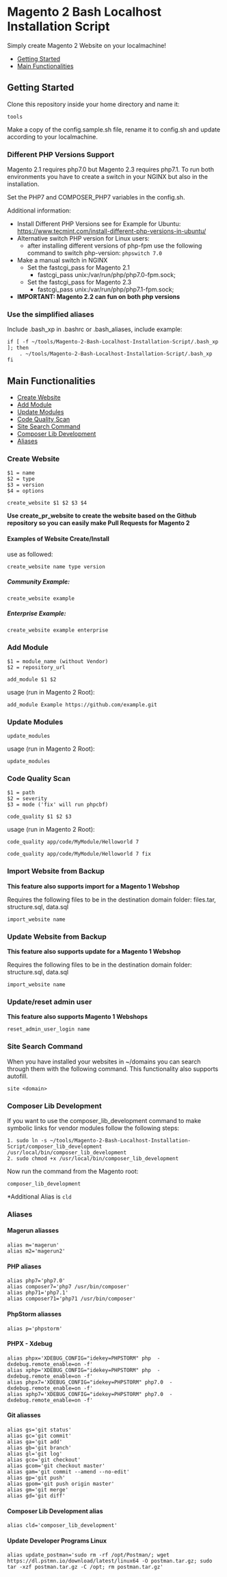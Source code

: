 # Magento 2 Bash Localhost Installation Script

Simply create Magento 2 Website on your localmachine!

 - [Getting Started](#getting-started)
 - [Main Functionalities](#main-functionalities)

## Getting Started

Clone this repository inside your home directory and name it:

```tools```

Make a copy of the config.sample.sh file, rename it to config.sh and update according to your localmachine.

### Different PHP Versions Support

Magento 2.1 requires php7.0 but Magento 2.3 requires php7.1. To run both environments you have to create a switch in your NGINX but also in the installation.

Set the PHP7 and COMPOSER_PHP7 variables in the config.sh.

Additional information:

 - Install Different PHP Versions see for Example for Ubuntu:
        https://www.tecmint.com/install-different-php-versions-in-ubuntu/
 - Alternative switch PHP version for Linux users:
 	- after installing different versions of php-fpm use the following command to switch php-version:
 		```phpswitch 7.0```
 - Make a manual switch in NGINX
    - Set the fastcgi_pass for Magento 2.1
      - fastcgi_pass   unix:/var/run/php/php7.0-fpm.sock;
    - Set the fastcgi_pass for Magento 2.3
      - fastcgi_pass   unix:/var/run/php/php7.1-fpm.sock;
 - **IMPORTANT: Magento 2.2 can fun on both php versions**

### Use the simplified aliases
Include .bash_xp in .bashrc or .bash_aliases, include example:

```
if [ -f ~/tools/Magento-2-Bash-Localhost-Installation-Script/.bash_xp ]; then
    . ~/tools/Magento-2-Bash-Localhost-Installation-Script/.bash_xp
fi
```


## Main Functionalities

 - [Create Website](#create-website)
 - [Add Module](#add-module)
 - [Update Modules](#update-modules)
 - [Code Quality Scan](#code-quality-scan)
 - [Site Search Command](#site-search-command)
 - [Composer Lib Development](#composer-lib-development)
 - [Aliases](#aliases)



### Create Website

```
$1 = name
$2 = type
$3 = version
$4 = options
```

```
create_website $1 $2 $3 $4
```

**Use create_pr_website to create the website based on the Github repository so you can easily make Pull Requests for Magento 2**

#### Examples of Website Create/Install

use as followed:

```
create_website name type version
```

##### Community Example:

```
create_website example
```


##### Enterprise Example:

```
create_website example enterprise
```

### Add Module

```
$1 = module_name (without Vendor)
$2 = repository_url
```

```
add_module $1 $2
```

usage (run in Magento 2 Root):

```
add_module Example https://github.com/example.git
```

### Update Modules

```
update_modules
```

usage (run in Magento 2 Root):

```
update_modules
```


### Code Quality Scan

```
$1 = path
$2 = severity
$3 = mode ('fix' will run phpcbf)
```

```
code_quality $1 $2 $3
```

usage (run in Magento 2 Root):

```
code_quality app/code/MyModule/Helloworld 7 
```

```
code_quality app/code/MyModule/Helloworld 7 fix
```

### Import Website from Backup
**This feature also supports import for a Magento 1 Webshop**

Requires the following files to be in the destination domain folder: files.tar, structure.sql, data.sql

```
import_website name
```

### Update Website from Backup
**This feature also supports update for a Magento 1 Webshop**

Requires the following files to be in the destination domain folder: structure.sql, data.sql
```
import_website name
```

### Update/reset admin user
**This feature also supports Magento 1 Webshops**

```
reset_admin_user_login name
```

### Site Search Command
When you have installed your websites in ~/domains you can search through them with the following command. This functionality also supports autofill.

```
site <domain>
```

### Composer Lib Development

If you want to use the composer_lib_development command to make symbolic links for vendor modules follow the following steps:

```
1. sudo ln -s ~/tools/Magento-2-Bash-Localhost-Installation-Script/composer_lib_development /usr/local/bin/composer_lib_development
2. sudo chmod +x /usr/local/bin/composer_lib_development

```

Now run the command from the Magento root:

```
composer_lib_development
```

*Additional Alias is `cld`


### Aliases
#### Magerun aliasses
```
alias m='magerun'
alias m2='magerun2'
```

#### PHP aliases
```
alias php7='php7.0'
alias composer7='php7 /usr/bin/composer'
alias php71='php7.1'
alias composer71='php71 /usr/bin/composer'
```

#### PhpStorm aliasses
```
alias p='phpstorm'
```

#### PHPX - Xdebug
```
alias phpx='XDEBUG_CONFIG="idekey=PHPSTORM" php  -dxdebug.remote_enable=on -f'
alias xphp='XDEBUG_CONFIG="idekey=PHPSTORM" php  -dxdebug.remote_enable=on -f'
alias phpx7='XDEBUG_CONFIG="idekey=PHPSTORM" php7.0  -dxdebug.remote_enable=on -f'
alias xphp7='XDEBUG_CONFIG="idekey=PHPSTORM" php7.0  -dxdebug.remote_enable=on -f'
```

#### Git aliasses
```
alias gs='git status'
alias gc='git commit'
alias ga='git add'
alias gb='git branch'
alias gl='git log'
alias gco='git checkout'
alias gcom='git checkout master'
alias gam='git commit --amend --no-edit'
alias gp='git push'
alias gpom='git push origin master'
alias gm='git merge'
alias gd='git diff'
```

#### Composer Lib Development alias
```
alias cld='composer_lib_development'
```


#### Update Developer Programs Linux
```
alias update_postman='sudo rm -rf /opt/Postman/; wget https://dl.pstmn.io/download/latest/linux64 -O postman.tar.gz; sudo tar -xzf postman.tar.gz -C /opt; rm postman.tar.gz'
```


